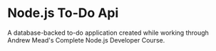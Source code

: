 # Node.js To-Do Api

A database-backed to-do application created while working through Andrew Mead's Complete Node.js Developer Course.